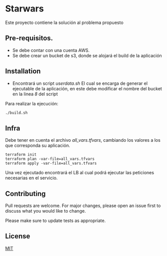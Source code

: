 # Starwars

Este proyecto contiene la solución al problema propuesto

## Pre-requisitos.

- Se debe contar con una cuenta AWS.
- Se debe crear un bucket de s3, donde se alojará el build de la aplicación

## Installation

- Encontrará un script _userdata.sh_ El cual se encarga de generar el ejecutable de la aplicación, en este debe modificar el nombre del bucket en la linea _8_ del script

Para realizar la ejecución:

```bash
./build.sh
```

## Infra

Debe tener en cuenta el archivo _all_vars.tfvars_, cambiando los valores a los que corresponda su aplicación.

```terra
terraform init
terraform plan -var-file=all_vars.tfvars
terraform apply -var-file=all_vars.tfvars
```

Una vez ejecutado encontrará el LB al cual podrá ejecutar las peticiones necesarias en el servicio.

## Contributing

Pull requests are welcome. For major changes, please open an issue first to discuss what you would like to change.

Please make sure to update tests as appropriate.

## License

[MIT](https://choosealicense.com/licenses/mit/)
